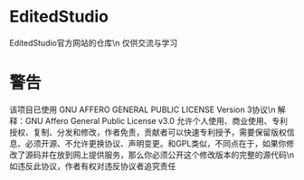 # EditedStudio
EditedStudio官方网站的仓库\n
仅供交流与学习
# 警告
该项目已使用 GNU AFFERO GENERAL PUBLIC LICENSE Version 3协议\n
解释：GNU Affero General Public License v3.0 允许个人使用、商业使用、专利授权、复制、分发和修改，作者免责，贡献者可以快速专利授予，需要保留版权信息、必须开源、不允许更换协议、声明变更。和GPL类似，不同点在于，如果你修改了源码并在放到网上提供服务，那么你必须公开这个修改版本的完整的源代码\n
如违反此协议，作者有权对违反协议者追究责任
